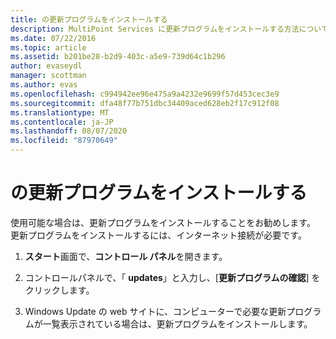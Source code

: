 ```yaml
---
title: の更新プログラムをインストールする
description: MultiPoint Services に更新プログラムをインストールする方法について説明します。
ms.date: 07/22/2016
ms.topic: article
ms.assetid: b201be28-b2d9-403c-a5e9-739d64c1b296
author: evaseydl
manager: scottman
ms.author: evas
ms.openlocfilehash: c994942ee96e475a9a4232e9699f57d453cec3e9
ms.sourcegitcommit: dfa48f77b751dbc34409aced628eb2f17c912f08
ms.translationtype: MT
ms.contentlocale: ja-JP
ms.lasthandoff: 08/07/2020
ms.locfileid: "87970649"
---
```

# <a name="install-updates"></a>の更新プログラムをインストールする
使用可能な場合は、更新プログラムをインストールすることをお勧めします。 更新プログラムをインストールするには、インターネット接続が必要です。

1.  **スタート**画面で、**コントロール パネル**を開きます。

2.  コントロールパネルで、「 **updates**」と入力し、[**更新プログラムの確認**] をクリックします。

3.  Windows Update の web サイトに、コンピューターで必要な更新プログラムが一覧表示されている場合は、更新プログラムをインストールします。

